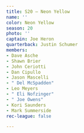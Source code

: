 ```yaml
---
title: S20 – Neon Yellow
name: ''
color: Neon Yellow
season: 20
photo: ''
captain: Joe Heron
quarterback: Justin Schumer
members:
- Dave Asche
- Shawn Brier
- John Ceriotti
- Dan Cipullo
- Jason Mascelli
- " Del McSpadden"
- Leo Meyers
- " Eli Nofzinger"
- " Joe Owens"
- Kori Saunders
- Mark Summerside
rec-league: false

---
```

